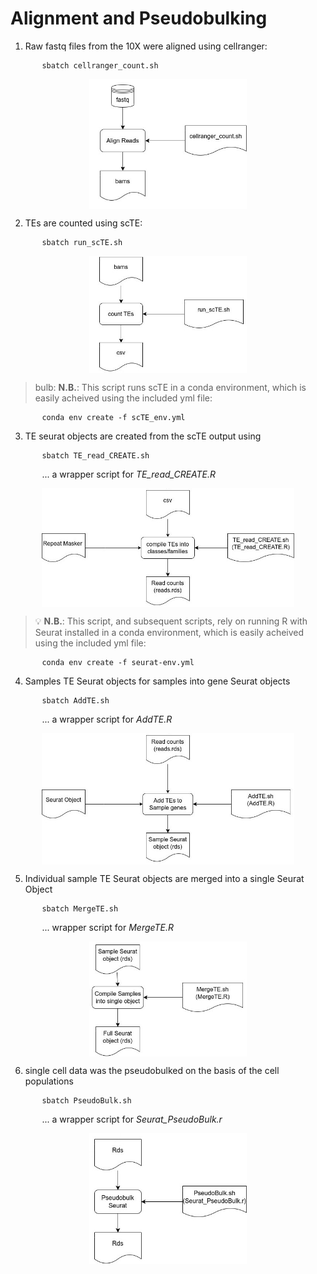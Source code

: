 # Alignment and Pseudobulking

<!-- ![Overview of pipeline](CML_seurat_scTE_pipeline.jpg) -->

1. Raw fastq files from the 10X were aligned using cellranger:

<div style="display:block;
           margin-left: auto;
           margin-right: auto;
           width: 80%;">

```
sbatch cellranger_count.sh
```

</div>

<img style="display: block; 
           margin-left: auto;
           margin-right: auto;
           width: 50%;"
    src="images/scTE_pipeline1.jpg" 
    alt="Cellranger">
</img>

2. TEs are counted using scTE:

<div style="display:block;
           margin-left: auto;
           margin-right: auto;
           width: 80%;">

```
sbatch run_scTE.sh
```

</div>

<img style="display: block; 
           margin-left: auto;
           margin-right: auto;
           width: 50%;"
    src="images/CML_seurat_scTE_pipeline1.jpg" 
    alt="run scTE">
</img>

> bulb: **N.B.**: This script runs scTE in a conda environment, which is easily acheived using the included yml file:
<div style="display:block;
           margin-left: auto;
           margin-right: auto;
           width: 80%;">

```
conda env create -f scTE_env.yml
```

</div>


3. TE seurat objects are created from the scTE output using 

<div style="display:block;
           margin-left: auto;
           margin-right: auto;
           width: 80%;">

```
sbatch TE_read_CREATE.sh
```

  ... a wrapper script for *TE_read_CREATE.R*

</div>

<img style="display: block; 
           margin-left: auto;
           margin-right: auto;
           width: 80%;"
    src="images/CML_seurat_scTE_pipeline2.jpg" 
    alt="TE Read Create">
</img>

> :bulb: **N.B.**: This script, and subsequent scripts, rely on running R with Seurat installed in a conda environment, which is easily acheived using the included yml file:
<div style="display:block;
           margin-left: auto;
           margin-right: auto;
           width: 80%;">

```
conda env create -f seurat-env.yml
```

</div>

4. Samples TE Seurat objects for samples into gene Seurat objects

<div style="display:block;
           margin-left: auto;
           margin-right: auto;
           width: 80%;">

```
sbatch AddTE.sh
```

  ... a wrapper script for *AddTE.R*

</div>

<img style="display: block; 
           margin-left: auto;
           margin-right: auto;
           width: 80%;"
    src="images/CML_seurat_scTE_pipeline3.jpg" 
    alt="AddTE">
</img>


5. Individual sample TE Seurat objects are merged into a single Seurat Object

<div style="display:block;
           margin-left: auto;
           margin-right: auto;
           width: 80%;">

```
sbatch MergeTE.sh
```

  ... wrapper script for *MergeTE.R*

</div>

<img style="display: block; 
           margin-left: auto;
           margin-right: auto;
           width: 50%;"
    src="images/CML_seurat_scTE_pipeline4.jpg" 
    alt="MergeTE">
</img>


6. single cell data was the pseudobulked on the basis of the cell populations

<div style="display:block;
           margin-left: auto;
           margin-right: auto;
           width: 80%;">

```
sbatch PseudoBulk.sh
```

  ... a wrapper script for *Seurat_PseudoBulk.r*

</div>

<img style="display: block; 
           margin-left: auto;
           margin-right: auto;
           width: 50%;"
    src="images/scTE_pipeline2.jpg" 
    alt="Pseudobulk">
</img>




